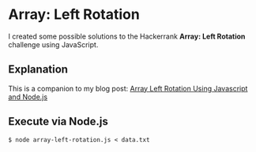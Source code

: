 # Array: Left Rotation

I created some possible solutions to the Hackerrank **Array: Left Rotation** challenge using JavaScript.

## Explanation

This is a companion to my blog post: [Array Left Rotation Using Javascript and Node.js](http://brianflove.com/2016/11/20/array-left-rotation-using-node/)

## Execute via Node.js

`$ node array-left-rotation.js < data.txt`
